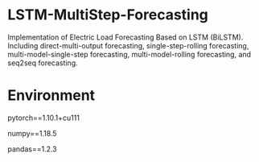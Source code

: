 # LSTM-MultiStep-Forecasting
Implementation of Electric Load Forecasting Based on LSTM (BiLSTM). Including direct-multi-output forecasting, single-step-rolling forecasting, multi-model-single-step forecasting, multi-model-rolling forecasting, and seq2seq forecasting.

# Environment
pytorch==1.10.1+cu111

numpy==1.18.5

pandas==1.2.3
